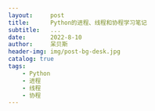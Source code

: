 ```yaml
---
layout:     post
title:      Python的进程、线程和协程学习笔记
subtitle:   ...
date:       2022-8-10
author:     呆贝斯
header-img: img/post-bg-desk.jpg
catalog: true
tags:
    - Python
    - 进程
    - 线程
    - 协程
---
```

